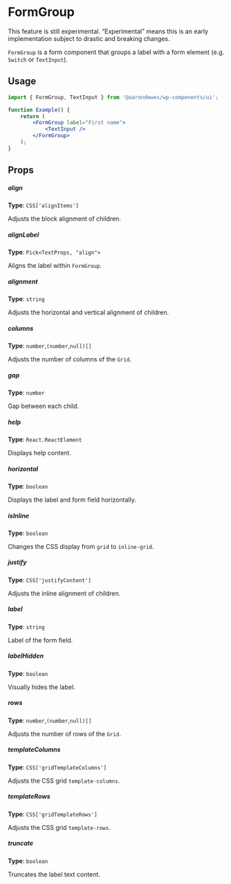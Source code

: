 # FormGroup

<div class="callout callout-alert">
This feature is still experimental. “Experimental” means this is an early implementation subject to drastic and breaking changes.
</div>

`FormGroup` is a form component that groups a label with a form element (e.g. `Switch` or `TextInput`).

## Usage

```jsx
import { FormGroup, TextInput } from '@aarondewes/wp-components/ui';

function Example() {
	return (
		<FormGroup label="First name">
			<TextInput />
		</FormGroup>
	);
}
```

## Props

##### align

**Type**: `CSS['alignItems']`

Adjusts the block alignment of children.

##### alignLabel

**Type**: `Pick<TextProps, "align">`

Aligns the label within `FormGroup`.

##### alignment

**Type**: `string`

Adjusts the horizontal and vertical alignment of children.

##### columns

**Type**: `number`,`(number`,`null)[]`

Adjusts the number of columns of the `Grid`.

##### gap

**Type**: `number`

Gap between each child.

##### help

**Type**: `React.ReactElement`

Displays help content.

##### horizontal

**Type**: `boolean`

Displays the label and form field horizontally.

##### isInline

**Type**: `boolean`

Changes the CSS display from `grid` to `inline-grid`.

##### justify

**Type**: `CSS['justifyContent']`

Adjusts the inline alignment of children.

##### label

**Type**: `string`

Label of the form field.

##### labelHidden

**Type**: `boolean`

Visually hides the label.

##### rows

**Type**: `number`,`(number`,`null)[]`

Adjusts the number of rows of the `Grid`.

##### templateColumns

**Type**: `CSS['gridTemplateColumns']`

Adjusts the CSS grid `template-columns`.

##### templateRows

**Type**: `CSS['gridTemplateRows']`

Adjusts the CSS grid `template-rows`.

##### truncate

**Type**: `boolean`

Truncates the label text content.
